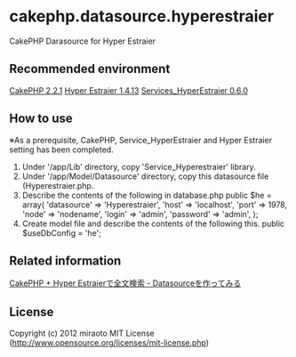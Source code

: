 cakephp.datasource.hyperestraier
================================

CakePHP Darasource for Hyper Estraier


Recommended environment
----------------------------------------------------------------------
[CakePHP 2.2.1](http://github.com/cakephp/cakephp/zipball/2.2.1 "")
[Hyper Estraier 1.4.13](http://fallabs.com/hyperestraier/hyperestraier-1.4.13.tar.gz "")
[Services_HyperEstraier 0.6.0](https://github.com/rsky/Services_HyperEstraier "")

How to use
----------------------------------------------------------------------
※As a prerequisite, CakePHP, Service_HyperEstraier and Hyper Estraier setting has been completed.

1. Under '/app/Lib' directory, copy 'Service_Hyperestraier' library.
2. Under '/app/Model/Datasource' directory, copy this datasource file (Hyperestraier.php.
3. Describe the contents of the following in database.php
public $he = array(
	'datasource' => 'Hyperestraier',
	'host'  => 'localhost',
	'port'  => 1978,
	'node'  => 'nodename',
	'login' => 'admin',
	'password' => 'admin',
);
4. Create model file and describe the contents of the following this.
public $useDbConfig = 'he';

Related information
----------------------------------------------------------------------
[CakePHP + Hyper Estraierで全文検索 - Datasourceを作ってみる](http://log.miraoto.com/2012/10/682/ "Hyperestraier Datasource")

License
----------------------------------------------------------------------
Copyright (c) 2012 miraoto
MIT License (http://www.opensource.org/licenses/mit-license.php)

